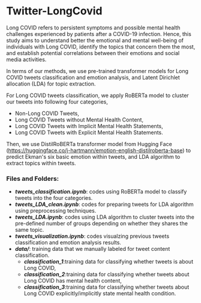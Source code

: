 # Twitter-LongCovid
Long COVID refers to persistent symptoms and possible mental health challenges experienced by patients after a COVID-19 infection. Hence, this study aims to understand
better the emotional and mental well-being of individuals with Long COVID, identify the topics that concern them the most, and establish potential correlations between their emotions and social media activities. 

In terms of our methods, we use pre-trained transformer models for Long COVID tweets classification and emotion analysis, and Latent Dirichlet allocation (LDA) for topic extraction. 

For Long COVID tweets classification, we apply RoBERTa model to cluster our tweets into following four categories,
- Non-Long COVID Tweets,
- Long COVID Tweets without Mental Health Content,
- Long COVID Tweets with Implicit Mental Health Statements,
- Long COVID Tweets with Explicit Mental Health Statements.

Then, we use DistilRoBERTa transformer model from Hugging Face (https://huggingface.co/j-hartmann/emotion-english-distilroberta-base) to predict Ekman's six basic emotion within tweets, and LDA algorithm to extract topics within tweets.

### Files and Folders:
- ***tweets_classification.ipynb***: codes using RoBERTa model to classify tweets into the four categories.
- ***tweets_LDA_clean.ipynb***: codes for preparing tweets for LDA algorithm using preprocessing techniques.
- ***tweets_LDA.ipynb***: codes using LDA algorithm to cluster tweets into the pre-defined number of groups depending on whether they shares the same topic.
- ***tweets_visualization.ipynb***: codes visualzing previous tweets classification and emotion analysis results.
- ***data/***: training data that we manually labeled for tweet content classification.
  - ***classification_1***:training data for classifying whether tweets is about Long COVID,
  - ***classification_2***:training data for classifying whether tweets about Long COVID has mental health content,
  - ***classification_3***:training data for classifying whether tweets about Long COVID explicitly/implicitly state mental health condition.
